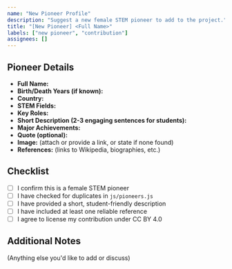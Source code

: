 ```yaml
---
name: "New Pioneer Profile"
description: "Suggest a new female STEM pioneer to add to the project."
title: "[New Pioneer] <Full Name>"
labels: ["new pioneer", "contribution"]
assignees: []
---
```


## Pioneer Details

- **Full Name:**
- **Birth/Death Years (if known):**
- **Country:**
- **STEM Fields:**
- **Key Roles:**
- **Short Description (2-3 engaging sentences for students):**
- **Major Achievements:**
- **Quote (optional):**
- **Image:** (attach or provide a link, or state if none found)
- **References:** (links to Wikipedia, biographies, etc.)

## Checklist
- [ ] I confirm this is a female STEM pioneer
- [ ] I have checked for duplicates in `js/pioneers.js`
- [ ] I have provided a short, student-friendly description
- [ ] I have included at least one reliable reference
- [ ] I agree to license my contribution under CC BY 4.0

## Additional Notes
(Anything else you'd like to add or discuss) 